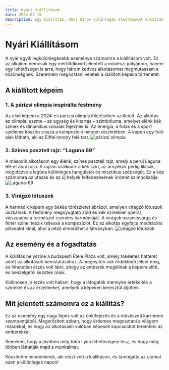 ```yaml
---
title: Nyári Kiállításom
date: 2024-07-15
description: Egy kiállítás, ahol három különleges alkotásomat mutattam be - egy párizsi olimpia inspirálta festményt, a perui Laguna 69-et ábrázoló pasztell rajzot és egy lótuszokat ringató tavat.
---
```


# Nyári Kiállításom

A nyár egyik legkülönlegesebb eseménye számomra a kiállításom volt. Ez az alkalom nemcsak egy mérföldkövet jelentett a művészi pályámon, hanem egy lehetőséget is arra, hogy három kedves alkotásomat megmutassam a közönségnek. Szeretném megosztani veletek a kiállított képeim történetét.

## A kiállított képeim

### 1. **A párizsi olimpia inspirálta festmény**
Az első képem a 2024-es párizsi olimpia ihletésében született. Az alkotás az olimpiai eszme – az egység és kitartás – szimbóluma, amelyet élénk kék színek és dinamikus vonalak fejeznek ki. Az energia, a futás és a sport szelleme köszön vissza a kompozíció minden részletében. A képen egy futó alak látható, aki az Eiffel-torony felé tart.
![párizsi olimpia](/images/olimpia.jpg)

### 2. **Színes pasztell rajz: "Laguna 69"**
A második alkotásom egy élénk, színes pasztell rajz, amely a perui Laguna 69-et ábrázolja. A rajzon uralkodik a kék szín, az árnyékok pedig lilásak, megidézve a lagúna különleges hangulatát és misztikus szépségét. Ez a kép számomra az utazás és az új helyek felfedezésének örömét szimbolizálja.
![Laguna-69](/images/laguna.jpg)

### 3. **Virágzó lótuszok**
A harmadik képem egy békés tórészletet ábrázol, amelyen virágzó lótuszok úszkálnak. A festmény megnyugtató zöld és kék színekkel operál, visszaadva a természet csendes harmóniáját. A virágok narancssárga és fehér színei teszik teljessé a kompozíciót. Ez az alkotás egyfajta meditációs pillanatot kínál, ahol a néző elmerülhet a látványban.
![virágzó lótuszok](/images/lotusz_kesz.jpg)


## Az esemény és a fogadtatás

A kiállítás helyszíne a budapesti Etele Pláza volt, amely tökéletes hátteret adott az alkotások bemutatásához. A megnyitón sok érdeklődő jelent meg, és hihetetlen érzés volt látni, ahogy az emberek megállnak a képeim előtt, és beszélgetni kezdtek róluk.

Különösen jó érzés volt hallani, hogy a látogatók mennyire értékelték a színeket és az érzelmeket, amelyek a képeken keresztül átjöttek.

## Mit jelentett számomra ez a kiállítás?

Ez az esemény egy nagy lépés volt az önkifejezés és a művészeti karrierem szempontjából. Megerősített abban, hogy érdemes megosztani a világom másokkal, és hogy az alkotásaim valóban képesek kapcsolatot teremteni az emberekkel.

Remélem, hogy a jövőben még több ilyen lehetőségem lesz, és hogy még többen láthatják majd a munkáimat.

Köszönöm mindenkinek, aki részt vett a kiállításon, és támogatta az utamat ezen a különleges napon!
